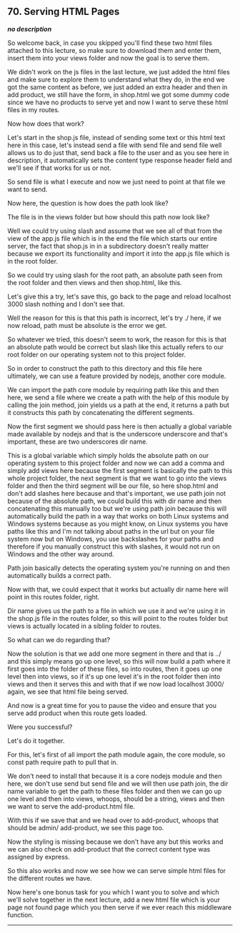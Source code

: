 ## 70. Serving HTML Pages

<strong><em>no description</em></strong>

So welcome back, in case you skipped you'll find these two html files attached
to this lecture, so make sure to download them and enter them, insert them into
your views folder and now the goal is to serve them. 

We didn't work on the js files in the last lecture,  we just added the html
files and make sure to explore them to understand what they do, in the end we
got the same content as before, we just added an extra header and then in add
product, we still have the form, in shop.html we got some dummy code since we
have no products to serve yet and now I want to serve these html files in my
routes. 

Now how does that work? 

Let's start in the shop.js file, instead of sending some text or this html text
here in this case, let's instead send a file with send file and send file well
allows us to do just that, send back a file to the user and as you see here in
description, it automatically sets the content type response header field and
we'll see if that works for us or not. 

So send file is what I execute and now we just need to point at that file we
want to send. 

Now here, the question is how does the path look like? 

The file is in the views folder but how should this path now look like? 

Well we could try using slash and assume that we see all of that from the view
of the app.js file which is in the end the file which starts our entire server,
the fact that shop.js in in a subdirectory doesn't really matter because we
export its functionality and import it into the app.js file which is in the root
folder. 

So we could try using slash for the root path, an absolute path seen from the
root folder and then views and then shop.html, like this. 

Let's give this a try, let's save this, go back to the page and reload localhost
3000 slash nothing and I don't see that. 

Well the reason for this is that this path is incorrect, let's try ./ here, if
we now reload, path must be absolute is the error we get. 

So whatever we tried, this doesn't seem to work, the reason for this is that an
absolute path would be correct but slash like this actually refers to our root
folder on our operating system not to this project folder. 

So in order to construct the path to this directory and this file here
ultimately, we can use a feature provided by nodejs, another core module. 

We can import the path core module by requiring path like this and then here, we
send a file where we create a path with the help of this module by calling the
join method, join yields us a path at the end, it returns a path but it
constructs this path by concatenating the different segments. 

Now the first segment we should pass here is then actually a global variable
made available by nodejs and that is the underscore underscore and that's
important, these are two underscores dir name. 

This is a global variable which simply holds the absolute path on our operating
system to this project folder and now we can add a comma and simply add views
here because the first segment is basically the path to this whole project
folder, the next segment is that we want to go into the views folder and then
the third segment will be our file, so here shop.html and don't add slashes here
because and that's important, we use path join not because of the absolute path,
we could build this with dir name and then concatenating this manually too but
we're using path join because this will automatically build the path in a way
that works on both Linux systems and Windows systems because as you might know,
on Linux systems you have paths like this and I'm not talking about paths in the
url but on your file system now but on Windows, you use backslashes for your
paths and therefore if you manually construct this with slashes, it would not
run on Windows and the other way around. 

Path join basically detects the operating system you're running on and then
automatically builds a correct path. 

Now with that, we could expect that it works but actually dir name here will
point in this routes folder, right. 

Dir name gives us the path to a file in which we use it and we're using it in
the shop.js file in the routes folder, so this will point to the routes folder
but views is actually located in a sibling folder to routes. 

So what can we do regarding that? 

Now the solution is that we add one more segment in there and that is ../ and
this simply means go up one level, so this will now build a path where it first
goes into the folder of these files, so into routes, then it goes up one level
then into views, so if it's up one level it's in the root folder then into views
and then it serves this and with that if we now load localhost 3000/ again, we
see that html file being served. 

And now is a great time for you to pause the video and ensure that you serve add
product when this route gets loaded. 

Were you successful? 

Let's do it together. 

For this, let's first of all import the path module again, the core module, so
const path require path to pull that in. 

We don't need to install that because it is a core nodejs module and then here,
we don't use send but send file and we will then use path join, the dir name
variable to get the path to these files folder and then we can go up one level
and then into views,  whoops, should be a string, views and then we want to
serve the add-product.html file. 

With this if we save that and we head over to add-product, whoops that should be
admin/ add-product, we see this page too. 

Now the styling is missing because we don't have any but this works and we can
also check on add-product that the correct content type was assigned by express.


So this also works and now we see how we can serve simple html files for the
different routes we have. 

Now here's one bonus task for you which I want you to solve and which we'll
solve together in the next lecture, add a new html file which is your page not
found page which you then serve if we ever reach this middleware function. 

---